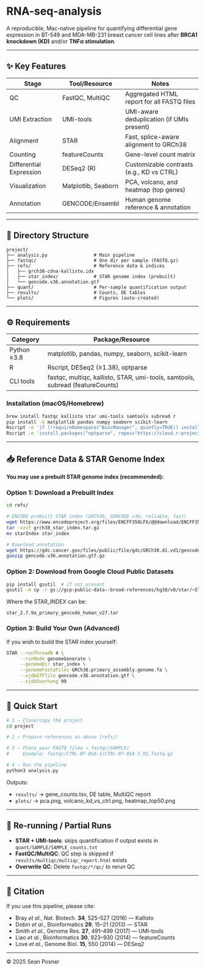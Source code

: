 # RNA-seq-analysis

A reproducible, Mac-native pipeline for quantifying differential gene expression in BT-549 and MDA-MB-231 breast cancer cell lines after **BRCA1 knockdown (KD)** and/or **TNFα stimulation**.

---

## ✨ Key Features

| Stage                   | Tool/Resource       | Notes                                      |
| ----------------------- | ------------------- | ------------------------------------------ |
| QC                      | FastQC, MultiQC     | Aggregated HTML report for all FASTQ files |
| UMI Extraction          | UMI-tools           | UMI-aware deduplication (if UMIs present)  |
| Alignment               | STAR                | Fast, splice-aware alignment to GRCh38     |
| Counting                | featureCounts       | Gene-level count matrix                    |
| Differential Expression | DESeq2 (R)          | Customizable contrasts (e.g., KD vs CTRL)  |
| Visualization           | Matplotlib, Seaborn | PCA, volcano, and heatmap (top genes)      |
| Annotation              | GENCODE/Ensembl     | Human genome reference & annotation        |

---

## 📁 Directory Structure

```
project/
├── analysis.py                 # Main pipeline
├── fastqc/                     # One dir per sample (FASTQ.gz)
├── refs/                       # Reference data & indices
│   ├── grch38-cdna-kallisto.idx
│   ├── star_index/             # STAR genome index (prebuilt)
│   └── gencode.v36.annotation.gtf
├── quant/                      # Per-sample quantification output
├── results/                    # Counts, DE tables
└── plots/                      # Figures (auto-created)
```

---

## ⚙️ Requirements

| Category    | Package/Resource                                                              |
| ----------- | ----------------------------------------------------------------------------- |
| Python ≥3.8 | matplotlib, pandas, numpy, seaborn, scikit-learn                              |
| R           | Rscript, DESeq2 (≥1.38), optparse                                             |
| CLI tools   | fastqc, multiqc, kallisto, STAR, umi-tools, samtools, subread (featureCounts) |

### Installation (macOS/Homebrew)

```bash
brew install fastqc kallisto star umi-tools samtools subread r
pip install -U matplotlib pandas numpy seaborn scikit-learn
Rscript -e 'if (!requireNamespace("BiocManager", quietly=TRUE)) install.packages("BiocManager", repos="https://cloud.r-project.org/"); BiocManager::install("DESeq2")'
Rscript -e 'install.packages("optparse", repos="https://cloud.r-project.org/")'
```

---

## 📥 Reference Data & STAR Genome Index

**You may use a prebuilt STAR genome index (recommended):**

### Option 1: Download a Prebuilt Index

```bash
cd refs/

# ENCODE prebuilt STAR index (GRCh38, GENCODE v36; reliable, fast)
wget https://www.encodeproject.org/files/ENCFF356LFX/@@download/ENCFF356LFX.tar.gz -O grch38_star_index.tar.gz
tar -xzvf grch38_star_index.tar.gz
mv starIndex star_index

# Download annotation
wget https://gdc.cancer.gov/files/public/file/gdc/GRCh38.d1.vd1/gencode.v36.annotation.gtf.gz
gunzip gencode.v36.annotation.gtf.gz
```

### Option 2: Download from Google Cloud Public Datasets

```bash
pip install gsutil  # if not present
gsutil -m cp -r gs://gcp-public-data--broad-references/hg38/v0/star/<STAR_INDEX> ./star_index
```

Where the STAR_INDEX can be:
```
star_2.7.9a_primary_gencode_human_v27.tar
```

### Option 3: Build Your Own (Advanced)

If you wish to build the STAR index yourself:

```bash
STAR --runThreadN 4 \
     --runMode genomeGenerate \
     --genomeDir star_index \
     --genomeFastaFiles GRCh38.primary_assembly.genome.fa \
     --sjdbGTFfile gencode.v36.annotation.gtf \
     --sjdbOverhang 99
```

---

## 🚀 Quick Start

```bash
# 1 — Clone/copy the project
cd project

# 2 — Prepare references as above (refs/)

# 3 — Place your FASTQ files → fastqc/SAMPLE/
#     Example: fastqc/CTRL-BT-BSA-1/CTRL-BT-BSA-1_R1.fastq.gz

# 4 — Run the pipeline
python3 analysis.py
```

Outputs:

* `results/` → gene\_counts.tsv, DE table, MultiQC report
* `plots/`   → pca.png, volcano\_kd\_vs\_ctrl.png, heatmap\_top50.png

---

## 🔄 Re-running / Partial Runs

* **STAR + UMI-tools**: skips quantification if output exists in `quant/SAMPLE/SAMPLE_counts.txt`
* **FastQC/MultiQC**: QC step is skipped if `results/multiqc/multiqc_report.html` exists
* **Overwrite QC**: Delete `fastqc/*/qc/` to rerun QC

---

## 📝 Citation

If you use this pipeline, please cite:

* Bray *et al.*, Nat. Biotech. **34**, 525–527 (2016) — Kallisto
* Dobin *et al.*, Bioinformatics **29**, 15–21 (2013) — STAR
* Smith *et al.*, Genome Res. **27**, 491–499 (2017) — UMI-tools
* Liao *et al.*, Bioinformatics **30**, 923–930 (2014) — featureCounts
* Love *et al.*, Genome Biol. **15**, 550 (2014) — DESeq2

---

© 2025 Sean Posner